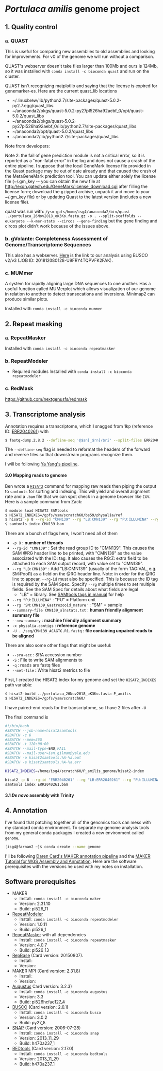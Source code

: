 
# _Portulaca amilis_ genome project

## 1. Quality control
### a. QUAST
This is useful for comparing new assemblies to old assemblies and looking for improvements. For v0 of the genome we will run without a comparison.

QUAST's webserver doesn't take files larger than 100Mb and ours is 124Mb, so it was installed with `conda install -c bioconda quast` and run on the cluster.

QUAST isn't recognizing matplotlib and saying that the license is expired for genemarker-es. Here are the current quast_lib locations

* ~/.linuxbrew/lib/python2.7/site-packages/quast-5.0.2-py2.7.egg/quast_libs
* ~/anaconda2/pkgs/quast-5.0.2-py27pl526ha92aebf_0/opt/quast-5.0.2/quast_libs
* ~/anaconda2/pkgs/quast-5.0.2-py27pl526ha92aebf_0/lib/python2.7/site-packages/quast_libs
* ~/anaconda2/opt/quast-5.0.2/quast_libs
* ~/anaconda2/lib/python2.7/site-packages/quast_libs

Note from developers:

Note 2: the fail of gene prediction module is not a critical error, so it is reported as a "non-fatal error" in the log and does not cause a crash of the entire pipeline. I suppose that the local GeneMark license file provided in the Quast package may be out of date already and that caused the crash of the MetaGeneMark prediction tool. You can update either solely the license file (~/.gm_key -- you can obtain the new file at http://exon.gatech.edu/GeneMark/license_download.cgi after filling the license form; download the gzipped archive, unpack it and move to your ~/.gm_key file) or by updating Quast to the latest version (includes a new license file).

quast was run with: `/ysm-gpfs/home/isg4/anaconda2/bin/quast ../portulaca_26Nov2018_oK3Ko.fasta.gz -o . --split-scaffolds --eukaryote --k-mer-stats --circos --gene-finding` but the gene finding and circos plot didn't work because of the issues above.

### b. gVolante: Completeness Assessment of Genome/Transcriptome Sequences
This also has a webserver. [Here](https://gvolante.riken.jp/script/result.cgi?201812080128-U9FRY4TQPVFK2FAK) is the link to our analysis using BUSCO v2/v3 (JOB ID: 201812080128-U9FRY4TQPVFK2FAK).

### c. MUMmer
A system for rapidly aligning large DNA sequences to one another. Has a useful function called MUMerplot which allows visualization of our genome in relation to another to detect transocations and inversions. Minimap2 can produce similar plots.

Installed with `conda install -c bioconda mummer`

## 2. Repeat masking
### a. RepeatMasker
Installed with `conda install -c bioconda repeatmasker`

### b. RepeatModeler
* Required modules
Installed with `conda install -c bioconda repeatmodeler`

### c. RedMask

https://github.com/nextgenusfs/redmask


## 3. Transcriptome analysis
Annotation requires a transcriptome, which I snagged from 1kp (reference ID: [ERR2040261](https://www.ncbi.nlm.nih.gov/sra/ERR2040261)) with
```bash
$ fastq-dump.2.8.2 --defline-seq '@$sn[_$rn]/$ri' --split-files ERR2040261
```
The `--defline-seq` flag is needed to reformat the headers of the forward and reverse files so that downstream programs recognize them.

I will be following [Ya Yang's pipeline](https://bitbucket.org/yangya/phylogenomic_dataset_construction).

#### 3.0 Mapping reads to genome
Ben wrote a [`HISAT2`](https://ccb.jhu.edu/software/hisat2/manual.shtml#what-is-hisat2) command for mapping raw reads then piping the output to `samtools` for sorting and indexing. This will yield and overall alignment rate and a `.bam` file that we can spot check in a genome browser like `IGV`. Here is a sample command from Zack:

```bash
$ module load HISAT2 SAMtools
$ HISAT2_INDEXES=/gpfs/ysm/scratch60/be59/physalia/ref
$ hisat2 -p 8 --rg-id "CMN139" --rg "LB:CMN139" --rg "PU:ILLUMINA" --rg 'SM:CMN139_Gastrozooid_mature' --summary-file CMN139_alnstats.txt --new-summary -x physalia.contigs -U ../seq/CMN139_ACAGTG.R1.fastq | samtools view -bhuS - | samtools sort - -m 2G -o CMN139.bam
$ samtools index CMN139.bam
```

There are a bunch of flags here, I won't need all of them
* `-p 8` : **number of threads**
* `--rg-id "CMN139"` : Set the read group ID to "CMN139". This causes the SAM @RG header line to be printed, with "CMN139" as the value associated with the ID: tag. It also causes the RG:Z: extra field to be attached to each SAM output record, with value set to "CMN139".
* `--rg "LB:CMN139"` : Add "LB:CMN139" (usually of the form TAG:VAL, e.g. SM:Pool1) as a field on the @RG header line. Note: in order for the @RG line to appear, `--rg-id` must also be specified. This is because the ID tag is required by the SAM Spec. Specify `--rg` multiple times to set multiple fields. See the SAM Spec for details about what fields are legal
  * "LB" = library. See [SAMtools tags in manual](https://samtools.github.io/hts-specs/SAMv1.pdf) for help
* `--rg "PU:ILLUMINA"` : "PU" = Platform unit
* `--rg 'SM:CMN139_Gastrozooid_mature'` : "SM" = sample
* `--summary-file CMN139_alnstats.txt` : **human friendly alignment summary file**
* `--new-summary` : **machine friendly alignment summary**
* `-x physalia.contigs` : **reference genome**
* `-U ../seq/CMN139_ACAGTG.R1.fastq` : **file containing unpaired reads to be aligned**

There are also some other flags that might be useful:
* `--sra-acc` : SRA accession number
* `-S` : File to write SAM alignments to
* `-q` : reads are fastq files
* `--met-file` : Write hisat2 metrics to file

First, I created the HISAT2 index for my genome and set the `HISAT2_INDEXES` path variable:

```bash
$ hisat2-build ../portulaca_26Nov2018_oK3Ko.fasta P_amilis
$ HISAT2_INDEXES=/gpfs/ysm/scratch60/
```
I have paired-end reads for the transcriptome, so I have 2 files after `-U`

The final command is
```bash
#!/bin/bash
#SBATCH --job-name=hisat2samtools
#SBATCH -c 8
#SBATCH --mem=36G
#SBATCH -t 120:00:00
#SBATCH --mail-type=END,FAIL
#SBATCH --mail-user=ian.gilman@yale.edu
#SBATCH -o hisat2samtools.%A-%a.out
#SBATCH -e hisat2samtools.%A-%a.err

HISAT2_INDEXES=/home/isg4/scratch60/P_amilis_genome/hisat2-index

hisat2 -p 8 --rg-id "ERR2040261" --rg "LB:ERR2040261" --rg "PU:ILLUMINA" --rg "SM:ERR2040261_leaf_mature" --summary-file /home/isg4/scratch60/P_amilis_genome/1kp_transcriptome/ERR2040261-alnstats.txt --new-summary -x /home/isg4/scratch60/P_amilis_genome/hisat2-index/P_amilis -U ERR2040261_R1_.fastq,ERR2040261_R2_.fastq | samtools view -bhuS - | samtools sort - -m 2G -o ERR2040261.bam
samtools index ERR2040261.bam
```


#### 3.1 *De novo* assembly with Trinity


## 4. Annotation
I've found that patching together all of the genomics tools can mess with my standard conda environment. To separate my genome analysis tools from my general conda packages I created a new environment called `genome`.

```bash
[isg4@farnam2 ~]$ conda create --name genome
```
I'll be following [Daren Card's MAKER annotation pipeline](https://gist.github.com/darencard/bb1001ac1532dd4225b030cf0cd61ce2) and the [MAKER Tutorial for WGS Assembly and Annotation](http://weatherby.genetics.utah.edu/MAKER/wiki/index.php/MAKER_Tutorial_for_WGS_Assembly_and_Annotation_Winter_School_2018#About_MAKER). Here are the software prerequisites with the versions he used with my notes on installation.

## Software prerequisites
* MAKER []()
  * Install: `conda install -c bioconda maker`
  * Version: 2.31.10
  * Build: pl526_11
* [RepeatModeler](http://www.repeatmasker.org/RepeatModeler/)
  * Install: `conda install -c bioconda repeatmodeler`
  * Version: 1.0.11
  * Build: pl526_1
* [RepeatMasker](http://www.repeatmasker.org/RMDownload.html) with all dependencies
  * Install: `conda install -c bioconda repeatmasker`
  * Version: 4.0.7
  * Build: pl526_13
* [RepBase](http://www.girinst.org/repbase/) (Card version: 20150807).
  * Install:
  * Version:
* MAKER MPI (Card version: 2.31.8)
  * Install:
  * Version:
* [Augustus](http://bioinf.uni-greifswald.de/augustus/) Card version: 3.2.3)
  * Install: `conda install -c bioconda augustus`
  * Version: 3.3
  * Build: pl526hcfae127_4
* [BUSCO](http://busco.ezlab.org/) (Card version: 2.0.1)
  * Install: `conda install -c bioconda busco`
  * Version: 3.0.2        
  * Build: py27_8
* [SNAP](http://korflab.ucdavis.edu/software.html) (Card version: 2006-07-28)
  * Install: `conda install -c bioconda snap`
  * Version: 2013_11_29
  * Build: h470a237_1
* [BEDtools](https://bedtools.readthedocs.io/en/latest/) (Card version: 2.17.0)
  * Install: `conda install -c bioconda bedtools`
  * Version: 2013_11_29
  * Build: h470a237_1
